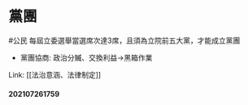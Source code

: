 # 黨團
#公民
每屆立委選舉當選席次達3席，且須為立院前五大黨，才能成立黨團

- 黨團協商: 政治分贓、交換利益->黑箱作業

Link: [[法治意涵、法律制定]]

#### 202107261759
